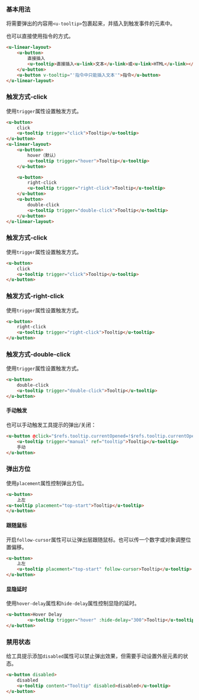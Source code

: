 ### 基本用法

将需要弹出的内容用`<u-tooltip>`包裹起来，并插入到触发事件的元素中。

也可以直接使用指令的方式。

``` html
<u-linear-layout>
    <u-button>
        直接插入
        <u-tooltip>直接插入<u-link>文本</u-link>或<u-link>HTML</u-link></u-tooltip>
    </u-button>
    <u-button v-tooltip="'指令中只能插入文本'">指令</u-button>
</u-linear-layout>
```

### 触发方式-click

使用`trigger`属性设置触发方式。

``` html
<u-button>
    click
    <u-tooltip trigger="click">Tooltip</u-tooltip>
</u-button>
<u-linear-layout>
    <u-button>
        hover（默认）
        <u-tooltip trigger="hover">Tooltip</u-tooltip>
    </u-button>

    <u-button>
        right-click
        <u-tooltip trigger="right-click">Tooltip</u-tooltip>
    </u-button>
    <u-button>
        double-click
        <u-tooltip trigger="double-click">Tooltip</u-tooltip>
    </u-button>
</u-linear-layout>
```

### 触发方式-click

使用`trigger`属性设置触发方式。

``` html
<u-button>
    click
    <u-tooltip trigger="click">Tooltip</u-tooltip>
</u-button>

```

### 触发方式-right-click

使用`trigger`属性设置触发方式。

``` html
<u-button>
    right-click
    <u-tooltip trigger="right-click">Tooltip</u-tooltip>
</u-button>
```

### 触发方式-double-click

使用`trigger`属性设置触发方式。

``` html
<u-button>
    double-click
    <u-tooltip trigger="double-click">Tooltip</u-tooltip>
</u-button>
```

#### 手动触发

也可以手动触发工具提示的弹出/关闭：

``` html
<u-button @click="$refs.tooltip.currentOpened=!$refs.tooltip.currentOpened">
    <u-tooltip trigger="manual" ref="tooltip">Tooltip</u-tooltip>
    手动
</u-button>
```

### 弹出方位

使用`placement`属性控制弹出方位。

``` html
<u-button>
    上左
<u-tooltip placement="top-start">Tooltip</u-tooltip>
</u-button>
```

#### 跟随鼠标

开启`follow-cursor`属性可以让弹出层跟随鼠标。也可以传一个数字或对象调整位置偏移。

``` html
<u-button>
    上左
    <u-tooltip placement="top-start" follow-cursor>Tooltip</u-tooltip>
</u-button>
```

#### 显隐延时

使用`hover-delay`属性和`hide-delay`属性控制显隐的延时。

``` html
<u-button>Hover Delay
        <u-tooltip trigger="hover" :hide-delay="300">Tooltip</u-tooltip>
</u-button>
```

### 禁用状态

给工具提示添加`disabled`属性可以禁止弹出效果，但需要手动设置外层元素的状态。

``` html
<u-button disabled>
    disabled
    <u-tooltip content="Tooltip" disabled>disabled</u-tooltip>
</u-button>
```
